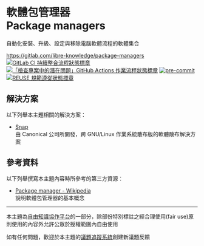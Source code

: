 # 軟體包管理器<br>Package managers

自動化安裝、升級、設定與移除電腦軟體流程的軟體集合

<https://gitlab.com/libre-knowledge/package-managers>  
[![GitLab CI 持續整合流程狀態標章](https://gitlab.com/libre-knowledge/package-managers/badges/main/pipeline.svg?ignore_skipped=true "點擊查看 GitLab CI 持續整合流程的運行狀態")](https://gitlab.com/libre-knowledge/package-managers/-/commits/main) [![「檢查專案中的潛在問題」GitHub Actions 作業流程狀態標章](https://github.com/libre-knowledge/package-managers/actions/workflows/check-potential-problems.yml/badge.svg "本專案使用 GitHub Actions 自動化檢查專案中的潛在問題")](https://github.com/libre-knowledge/package-managers/actions/workflows/check-potential-problems.yml) [![pre-commit](https://img.shields.io/badge/pre--commit-enabled-brightgreen?logo=pre-commit&logoColor=white "本專案使用 pre-commit 檢查專案中的潛在問題")](https://github.com/pre-commit/pre-commit) [![REUSE 規範遵從狀態標章](https://api.reuse.software/badge/gitlab.com/libre-knowledge/package-managers "本專案遵從 REUSE 規範降低軟體授權合規成本")](https://api.reuse.software/info/gitlab.com/libre-knowledge/package-managers)

## 解決方案

以下列舉本主題相關的解決方案：

* [Snap](https://gitlab.com/libre-knowledge/snap)  
  由 Canonical 公司所開發，跨 GNU/Linux 作業系統散布版的軟體散布解決方案

## 參考資料

以下列舉撰寫本主題內容時所參考的第三方資源：

* [Package manager - Wikipedia](https://en.wikipedia.org/wiki/Package_manager)  
  說明軟體包管理器的基本概念

---

本主題為[自由知識協作平台](https://gitlab.com/libre-knowledge/libre-knowledge)的一部分，除部份特別標註之經合理使用(fair use)原則使用的內容外允許公眾於授權範圍內自由使用

如有任何問題，歡迎於本主題的[議題追蹤系統](https://gitlab.com/libre-knowledge/package-managers/-/issues)創建新議題反饋
